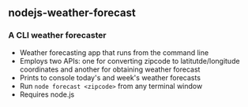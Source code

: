## nodejs-weather-forecast

### A CLI weather forecaster

 - Weather forecasting app that runs from the command line
 - Employs two APIs: one for converting zipcode to latitutde/longitude coordinates and another for obtaining weather forecast
 - Prints to console today's and week's weather forecasts
 - Run `node forecast <zipcode>` from any terminal window
 - Requires node.js